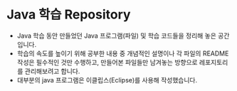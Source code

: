 # Java 학습 Repository

- Java 학습 동안 만들었던 Java 프로그램(파일) 및 학습 코드들을 정리해 놓은 공간입니다.
- 학습의 속도를 높이기 위해 공부한 내용 중 개념적인 설명이나 각 파일의 README 작성은 필수적인 것만 수행하고, 만들어본 파일들만 남겨놓는 방향으로 레포지토리를 관리해보려고 합니다.
- 대부분의 java 프로그램은 이클립스(Eclipse)를 사용해 작성했습니다.

